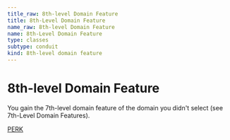 ```yaml
---
title_raw: 8th-level Domain Feature
title: 8th-Level Domain Feature
name_raw: 8th-level Domain Feature
name: 8th-Level Domain Feature
type: classes
subtype: conduit
kind: 8th-level domain feature
---
```


# 8th-level Domain Feature

You gain the 7th-level domain feature of the domain you didn't select (see 7th-Level Domain Features).

[PERK](./Perk.md)
